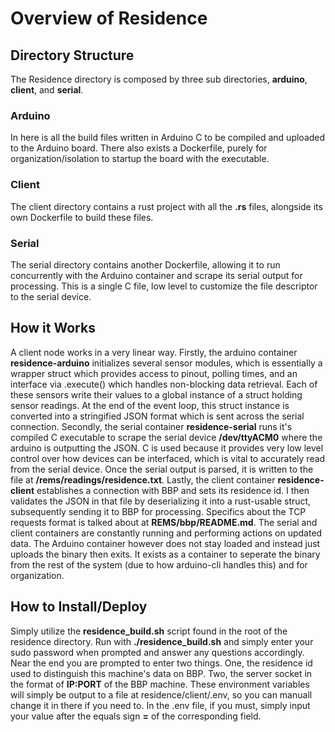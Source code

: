 # Overview of Residence 

## Directory Structure
The Residence directory is composed by three sub directories, **arduino**, **client**, and **serial**.

### Arduino
In here is all the build files written in Arduino C to be compiled and uploaded to the Arduino board. There also exists a Dockerfile, purely for organization/isolation to startup the board with the executable.

### Client
The client directory contains a rust project with all the **.rs** files, alongside its own Dockerfile to build these files.

### Serial
The serial directory contains another Dockerfile, allowing it to run concurrently with the Arduino container and scrape its serial output for processing. This is a single C file, low level to customize the file descriptor to the serial device.

## How it Works
A client node works in a very linear way. Firstly, the arduino container **residence-arduino** initializes several sensor modules, which is essentially a wrapper struct which provides access to pinout, polling times, and an interface via .execute() which handles non-blocking data retrieval. Each of these sensors write their values to a global instance of a struct holding sensor readings. At the end of the event loop, this struct instance is converted into a stringified JSON format which is sent across the serial connection. Secondly, the serial container **residence-serial** runs it's compiled C executable to scrape the serial device **/dev/ttyACM0** where the arduino is outputting the JSON. C is used because it provides very low level control over how devices can be interfaced, which is vital to accurately read from the serial device. Once the serial output is parsed, it is written to the file at **/rems/readings/residence.txt**. Lastly, the client container **residence-client** establishes a connection with BBP and sets its residence id. I then validates the JSON in that file by deserializing it into a rust-usable struct, subsequently sending it to BBP for processing. Specifics about the TCP requests format is talked about at **REMS/bbp/README.md**. The serial and client containers are constantly running and performing actions on updated data. The Arduino container however does not stay loaded and instead just uploads the binary then exits. It exists as a container to seperate the binary from the rest of the system (due to how arduino-cli handles this) and for organization. 

## How to Install/Deploy
Simply utilize the **residence_build.sh** script found in the root of the residence directory. Run with **./residence_build.sh** and simply enter your sudo password when prompted and answer any questions accordingly. Near the end you are prompted to enter two things. One, the residence id used to distinguish this machine's data on BBP. Two, the server socket in the format of **IP:PORT** of the BBP machine. These environment variables will simply be output to a file at residence/client/.env, so you can manuall change it in there if you need to. In the .env file, if you must, simply input your value after the equals sign **=** of the corresponding field. 
